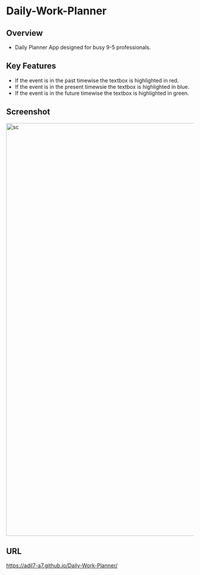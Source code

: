 # Daily-Work-Planner

## Overview
* Daily Planner App designed for busy 9-5 professionals.

## Key Features
* If the event is in the past timewise the textbox is highlighted in red.
* If the event is in the present timewsie the textbox is highlighted in blue.
* If the event is in the future timewise the textbox is highlighted in green.

## Screenshot
<img width="1107" alt="sc" src="https://user-images.githubusercontent.com/117782725/224590923-8984913c-6d08-4df1-b667-5298dfb1aac9.png">

## URL
https://adil7-a7.github.io/Daily-Work-Planner/
